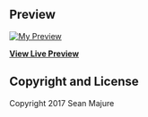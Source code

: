 ## Preview

[![My Preview](https://i.gyazo.com/20d36da684851e93fb868b0314e22cfc.png)](https://rubthebuddha.github.io/OfficialPortfolio/)

**[View Live Preview](https://rubthebuddha.github.io/OfficialPortfolio/)**



## Copyright and License

Copyright 2017 Sean Majure 
